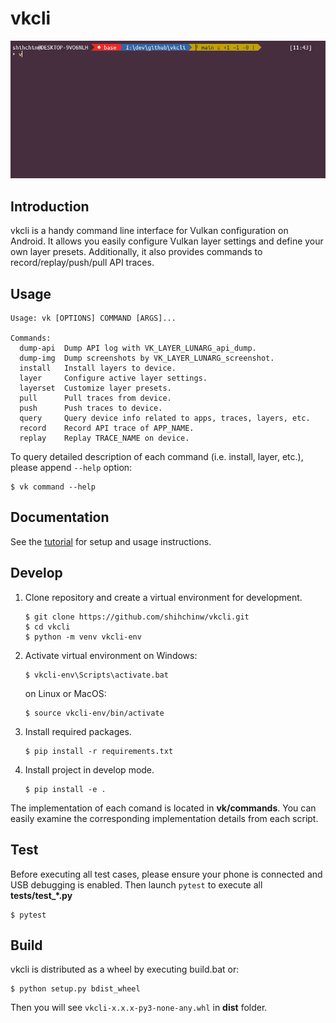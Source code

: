 # vkcli

![layer_config](/docs/images/layer_config.gif)

## Introduction
vkcli is a handy command line interface for Vulkan configuration on Android. It allows you easily configure Vulkan layer settings and define your own layer presets. Additionally, it also provides commands to record/replay/push/pull API traces.

## Usage

```
Usage: vk [OPTIONS] COMMAND [ARGS]...

Commands:
  dump-api  Dump API log with VK_LAYER_LUNARG_api_dump.
  dump-img  Dump screenshots by VK_LAYER_LUNARG_screenshot.
  install   Install layers to device.
  layer     Configure active layer settings.
  layerset  Customize layer presets.
  pull      Pull traces from device.
  push      Push traces to device.
  query     Query device info related to apps, traces, layers, etc.
  record    Record API trace of APP_NAME.
  replay    Replay TRACE_NAME on device.
```

To query detailed description of each command (i.e. install, layer, etc.), please append `--help` option:

```
$ vk command --help
```

## Documentation

See the [tutorial](docs/tutorial.md) for setup and usage instructions.

## Develop

1. Clone repository and create a virtual environment for development.

    ```
    $ git clone https://github.com/shihchinw/vkcli.git
    $ cd vkcli
    $ python -m venv vkcli-env
    ```

2. Activate virtual environment on Windows:

    ```
    $ vkcli-env\Scripts\activate.bat
    ```

    on Linux or MacOS:

    ```
    $ source vkcli-env/bin/activate
    ```

3. Install required packages.

   ```
   $ pip install -r requirements.txt
   ```

4. Install project in develop mode.

    ```
    $ pip install -e .
    ```

The implementation of each comand is located in **vk/commands**. You can easily examine the corresponding implementation details from each script.


## Test

Before executing all test cases, please ensure your phone is connected and USB debugging is enabled. Then launch `pytest` to execute all **tests/test_*.py**

```
$ pytest
```

## Build

vkcli is distributed as a wheel by executing build.bat or:

```
$ python setup.py bdist_wheel
```

Then you will see `vkcli-x.x.x-py3-none-any.whl` in **dist** folder.
